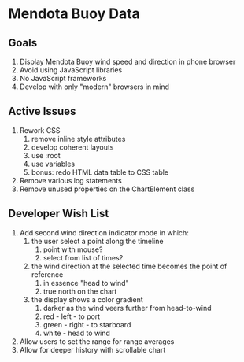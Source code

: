 # Mendota Buoy Data #

## Goals ##

1. Display Mendota Buoy wind speed and direction in phone browser
2. Avoid using JavaScript libraries
3. No JavaScript frameworks
4. Develop with only "modern" browsers in mind

## Active Issues ##

1. Rework CSS
   1. remove inline style attributes
   2. develop coherent layouts
   3. use :root
   4. use variables
   5. bonus: redo HTML data table to CSS table
2. Remove various log statements
3. Remove unused properties on the ChartElement class

## Developer Wish List ##

1. Add second wind direction indicator mode in which:
   1. the user select a point along the timeline
      1. point with mouse?
      2. select from list of times?
   2. the wind direction at the selected time becomes the point of reference
      1. in essence "head to wind"
      2. true north on the chart
   3. the display shows a color gradient
      1. darker as the wind veers further from head-to-wind
      2. red - left - to port
      3. green - right - to starboard
      4. white - head to wind
2. Allow users to set the range for range averages
3. Allow for deeper history with scrollable chart
